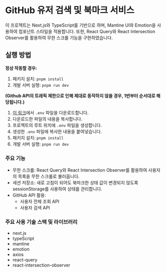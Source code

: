 # GitHub 유저 검색 및 북마크 서비스

이 프로젝트는 Next.js와 TypeScript를 기반으로 하며, Mantine UI와 Emotion을 사용하여 컴포넌트 스타일을 적용합니다. 또한, React Query와 React Intersection Observer를 활용하여 무한 스크롤 기능을 구현하였습니다.

## 실행 방법

**정상 작동할 경우:**

1. 패키지 설치: `pnpm install`
2. 개발 서버 실행: `pnpm run dev`

**(Github API의 트래픽 제한으로 인해 제대로 동작하지 않을 경우, 1번부터 순서대로 해당됩니다.)**

1. [이 링크](https://drive.google.com/file/d/1CCK2hkFA0cLqOLjP5hnxb40oobVfwTTT/view?usp=sharing)에서 `.env` 파일을 다운로드합니다.
2. 다운로드한 파일의 내용을 복사합니다.
3. 프로젝트의 루트 위치에 `.env` 파일을 생성합니다.
4. 생성한 `.env` 파일에 복사한 내용을 붙여넣습니다.
5. 패키지 설치: `pnpm install`
6. 개발 서버 실행: `pnpm run dev`

### 주요 기능

- 무한 스크롤: React Query와 React Intersection Observer를 활용하여 사용자의 목록을 무한 스크롤로 불러옵니다.
- 세션 저장소: 새로 고침이 되어도 북마크한 상태 값이 변경되지 않도록 sessionStorage를 사용하여 상태를 관리합니다.
- GitHub API 활용:
  - 사용자 전체 조회 API
  - 사용자 검색 API

### 주요 사용 기술 스택 및 라이브러리

- next.js
- typeScript
- mantine
- emotion
- axios
- react-query
- react-intersection-observer
